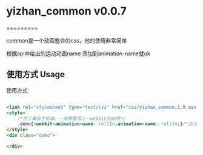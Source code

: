 # yizhan_common v0.0.7
=========

common是一个动画整合的css，他的使用非常简单

根据api中给出的运动动画name   添加到animation-name就ok

## 使用方式 Usage 

使用方式:

```HTML

<link rel="stylesheet" type="text/css" href="css/yizhan_common.1.0.min.css">
<style>
	/*为了兼容手机端，一般需要写上－webkit的前缀*/
	.demo{-webkit-animation-name: rollIn;animation-name: rollIn;}/*淡入的效果*/
</style>	
<div class="demo">

</div>

```
